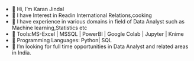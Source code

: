 - 👋 Hi, I’m Karan Jindal
- 👀 I have Interest in Readin International Relations,cooking 
- 🌱 I have experience in various domains in field of Data Analyst such as Machine learning,Statistics etc
- 👨 Tools:MS-Excel | MSSQL | PowerBI | Google Colab | Jupyter | Knime
- 👨 Programming Languages:  Python| SQL
- 💞️ I’m looking for full time opportunities in Data Analyst and related areas in India.

<!---
KaranIIT/KaranIIT is a ✨ special ✨ repository because its `README.md` (this file) appears on your GitHub profile.
You can click the Preview link to take a look at your changes.
--->
